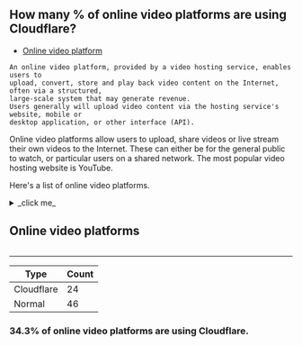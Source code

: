 ## How many % of online video platforms are using Cloudflare?


- [Online video platform](https://en.wikipedia.org/wiki/Online_video_platform)
```
An online video platform, provided by a video hosting service, enables users to
upload, convert, store and play back video content on the Internet, often via a structured,
large-scale system that may generate revenue.
Users generally will upload video content via the hosting service's website, mobile or
desktop application, or other interface (API). 
```

Online video platforms allow users to upload, share videos or live stream their own videos to the Internet.
These can either be for the general public to watch, or particular users on a shared network.
The most popular video hosting website is YouTube.


Here's a list of online video platforms.


<details>
<summary>_click me_

## Online video platforms
</summary>

| Name | Site | Cloudflared |
| --- | --- | --- |
| Aparat | https://www.aparat.com/ | Yes |
| BitChute | https://bitchute.com/ | Yes |
| Dailymotion | https://www.dailymotion.com/ | Yes |
| EngageMedia | https://engagemedia.org/ | No |
| Flickr | https://flickr.com/ | No |
| Brighteon | https://www.brighteon.com/ | Yes |
| Rede Globo | https://redeglobo.globo.com/ | No |
| Godtube | https://www.godtube.com/ | Yes |
| Internet Archive | https://archive.org/ | Yes |
| Metacafe | https://www.metacafe.com/ | Yes |
| MetaCDN | https://www.metacdn.com/ | No |
| Niconico | https://www.nicovideo.jp/ | No |
| PeerTube | https://joinpeertube.org/ | No |
| Tencent Video | https://v.qq.com/ | Yes |
| Rumble | https://rumble.com/ | No |
| Rutube | https://rutube.ru/ | No |
| SAPO | https://www.sapo.pt/ | No |
| Tudou | https://www.tudou.com/ | No |
| Tune Pakistan | https://tune.pk/ | No |
| Vimeo | https://vimeo.com/ | No |
| Youku | https://www.youku.com/ | No |
| YouTube | https://www.youtube.com/ | No |
| AcFun | https://www.acfun.cn/ | No |
| AfreecaTV | https://www.afreecatv.com/ | No |
| Bigo Live | https://www.bigo.tv/ | No |
| Bilibili | https://bilibili.com/ | No |
| DLive | https://dlive.tv/ | No |
| iQIYI | https://www.iqiyi.com/ | No |
| Periscope | https://www.periscope.tv/ | No |
| SchoolTube | https://www.schooltube.com/ | No |
| Trilulilu | https://www.trilulilu.ro/ | Yes |
| VBOX7 | https://www.vbox7.com/ | No |
| Twitch | https://www.twitch.tv/ | No |
| Veoh | https://veoh.com/ | No |
| BongaCams | https://bongacams.com/ | Yes |
| Chaturbate | https://chaturbate.com/ | Yes |
| LiveJasmin | https://www.livejasmin.com/ | No |
| ManyVids | https://www.manyvids.com/ | Yes |
| Pornhub | https://www.pornhub.com/ | Yes |
| RedTube | https://www.redtube.com/ | Yes |
| xHamster | https://xhamster.com/ | Yes |
| XVideos | https://info.xvideos.com/ | No |
| Xtube | https://xtube.com/ | No |
| YouPorn | https://youporn.com/ | Yes |
| Facebook | https://www.facebook.com/ | No |
| SmugMug | https://www.smugmug.com/ | No |
| Instagram | https://www.instagram.com/ | No |
| Myspace | https://myspace.com/ | Yes |
| Newgrounds | https://www.newgrounds.com/ | No |
| Photobucket | https://photobucket.com/ | Yes |
| Rediff | https://www.rediff.com/ | No |
| Sina Weibo | https://weibo.com/ | No |
| Twitter | https://twitter.com/ | No |
| VK | https://vk.com/ | No |
| Wikimedia Commons | https://commons.wikimedia.org/ | Yes |
| Brightcove | https://brightcove.com/ | No |
| Imagen | https://www.imagen.io/ | No |
| Dacast | https://www.dacast.com/ | No |
| JW Player | https://jwplayer.com/ | Yes |
| Kaltura | https://www.kaltura.com/ | Yes |
| Kewego | https://corporate.kewego.com/ | No |
| MediaCore | https://mediacore.com/ | No |
| Microsoft Stream | https://products.office.com/ | No |
| Ooyala | https://www.dalet.com/ | No |
| Qumu | https://www.qumu.com/ | Yes |
| thePlatform | https://www.theplatform.com/ | No |
| IBM Cloud Video | https://video.ibm.com/ | Yes |
| ViaStreaming | https://www.viastreaming.com/ | No |
| Viddler | https://www.viddler.com/ | No |
| Vidyard | https://www.vidyard.com/ | Yes |

</details>


-----

| Type | Count |
| --- | --- | 
| Cloudflare | 24 |
| Normal | 46 |


### 34.3% of online video platforms are using Cloudflare.
